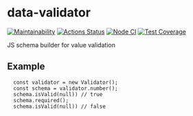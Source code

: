 # data-validator

[![Maintainability](https://api.codeclimate.com/v1/badges/14ddf4272f570ead26e6/maintainability)](https://codeclimate.com/github/PavelDeuce/js-oop-project-lvl1/maintainability)
[![Actions Status](https://github.com/PavelDeuce/js-oop-project-lvl1/workflows/hexlet-check/badge.svg)](https://github.com/PavelDeuce/js-oop-project-lvl1/actions)
[![Node CI](https://github.com/PavelDeuce/js-oop-project-lvl1/actions/workflows/nodejs.yml/badge.svg)](https://github.com/PavelDeuce/js-oop-project-lvl1/actions/workflows/nodejs.yml)
[![Test Coverage](https://api.codeclimate.com/v1/badges/14ddf4272f570ead26e6/test_coverage)](https://codeclimate.com/github/PavelDeuce/js-oop-project-lvl1/test_coverage)

JS schema builder for value validation

## Example

```
  const validator = new Validator();
  const schema = validator.number();
  schema.isValid(null)) // true
  schema.required();
  schema.isValid(null)) // false
```
